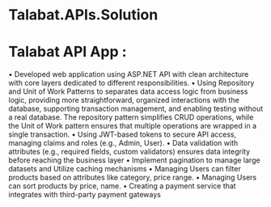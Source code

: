 # Talabat.APIs.Solution

#	Talabat API App  : 
•	Developed web application using ASP.NET API with clean architecture with core layers dedicated to different responsibilities.
•	 Using Repository and Unit of Work Patterns to separates data access logic from business logic, providing more straightforward, organized interactions with the database, supporting transaction management, and enabling testing without a real database. The repository pattern simplifies CRUD operations, while the Unit of Work pattern ensures that multiple operations are wrapped in a single transaction.
•	Using JWT-based tokens to secure API access, managing claims and roles (e.g., Admin, User).
•	Data validation with attributes (e.g., required fields, custom validators) ensures data integrity before reaching the business layer
•	Implement pagination to manage large datasets and Utilize caching mechanisms
•	Managing Users can filter products based on attributes like category, price range.
•	Managing Users can sort products by price, name.
•	Creating a payment service that integrates with third-party payment gateways
